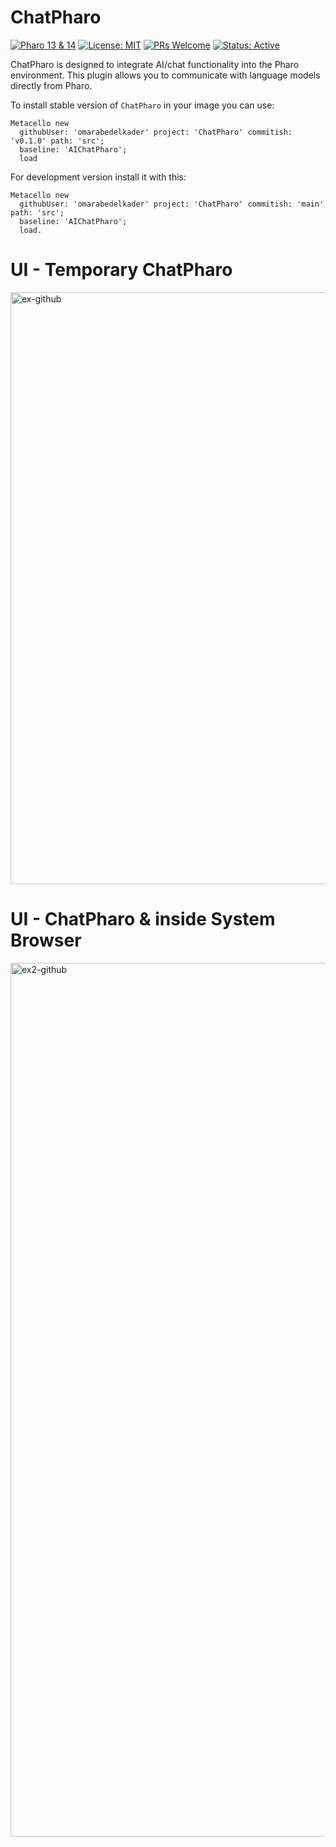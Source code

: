 # ChatPharo

[![Pharo 13 & 14](https://img.shields.io/badge/Pharo-13%20%7C%2014-2c98f0.svg)](https://github.com/omarabedelkader/ChatPharo)
[![License: MIT](https://img.shields.io/badge/License-MIT-green.svg)](https://github.com/omarabedelkader/ChatPharo/blob/master/LICENSE)
[![PRs Welcome](https://img.shields.io/badge/PRs-welcome-brightgreen.svg)](https://github.com/omarabedelkader/ChatPharo/pulls)
[![Status: Active](https://img.shields.io/badge/status-active-success.svg)](https://github.com/omarabedelkader/ChatPharo)


ChatPharo is designed to integrate AI/chat functionality into the Pharo environment. This plugin allows you to communicate with language models directly from Pharo.

To install stable version of `ChatPharo` in your image you can use:

```smalltalk
Metacello new
  githubUser: 'omarabedelkader' project: 'ChatPharo' commitish: 'v0.1.0' path: 'src';
  baseline: 'AIChatPharo';
  load
```


For development version install it with this:

```smalltalk
Metacello new
  githubUser: 'omarabedelkader' project: 'ChatPharo' commitish: 'main' path: 'src';
  baseline: 'AIChatPharo';
  load.
```


# UI - Temporary ChatPharo

<img width="947" alt="ex-github" src="https://github.com/user-attachments/assets/f47a741a-ca46-4cee-b9f3-ec2f0cfdb5c0" />

# UI - ChatPharo \& inside System Browser

<img width="1398" alt="ex2-github" src="https://github.com/user-attachments/assets/c0003ac8-3f10-426b-b2db-eefa4d2d44da" />
